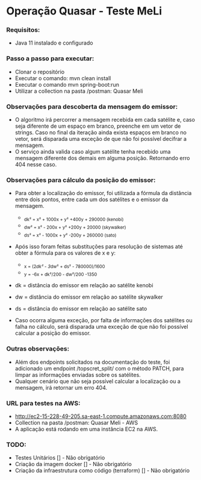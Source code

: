 # Operação Quasar - Teste MeLi

### Requisitos:
- Java 11 instalado e configurado
  
### Passo a passo para executar:
* Clonar o repositório
* Executar o comando: mvn clean install
* Executar o comando mvn spring-boot:run
* Utilizar a collection na pasta /postman: Quasar Meli

### Observações para descoberta da mensagem do emissor:
* O algoritmo irá percorrer a mensagem recebida em cada satélite e, caso seja diferente de um espaço em branco, preenche em um vetor de strings. Caso no final da iteração ainda exista espaços em branco no vetor, será disparada uma exceção de que não foi possível decifrar a mensagem.
* O serviço ainda valida caso algum satélite tenha recebido uma mensagem diferente dos demais em alguma posição. Retornando erro 404 nesse caso.

### Observações para cálculo da posição do emissor:
* Para obter a localização do emissor, foi utilizada a fórmula da distância entre dois pontos, entre cada um dos satélites e o emissor da mensagem.<br>
    * <sub> dk² = x² + 1000x + y² +400y + 290000 (kenobi) </sub><br>
    * <sub>  dw² = x² - 200x  + y² +200y + 20000 (skywalker) </sub><br>
    * <sub>  ds² = x² - 1000x + y² -200y + 260000 (sato) </sub>
    
* Após isso foram feitas substituções para resolução de sistemas até obter a fórmula para os valores de x e y:
    * <sub> x = (2*dk² - 3*dw² + ds² - 780000)/1600 </sub><br>
    * <sub> y = -6x + dk²/200 - dw²/200 -1350 </sub><br>
    
* dk = distância do emissor em relação ao satélite kenobi
* dw = distância do emissor em relação ao satélite skywalker
* ds = distância do emissor em relação ao satélite sato

* Caso ocorra alguma exceção, por falta de informações dos satélites ou falha no cálculo, será disparada uma exceção de que não foi possível calcular a posição do emissor.

### Outras observações:
* Além dos endpoints solicitados na documentação do teste, foi adicionado um endpoint /topscret_split/ com o método PATCH, para limpar as informações enviadas sobre os satélites.
* Qualquer cenário que não seja possível calcular a localização ou a mensagem, irá retornar um erro 404.

### URL para testes na AWS:
* http://ec2-15-228-49-205.sa-east-1.compute.amazonaws.com:8080
* Collection na pasta /postman: Quasar Meli - AWS
* A aplicação está rodando em uma instância EC2 na AWS.

### TODO:
* Testes Unitários [] - Não obrigatório
* Criação da imagem docker [] - Não obrigatório
* Criação da infraestrutura como código (terraform) [] - Não obrigatório
